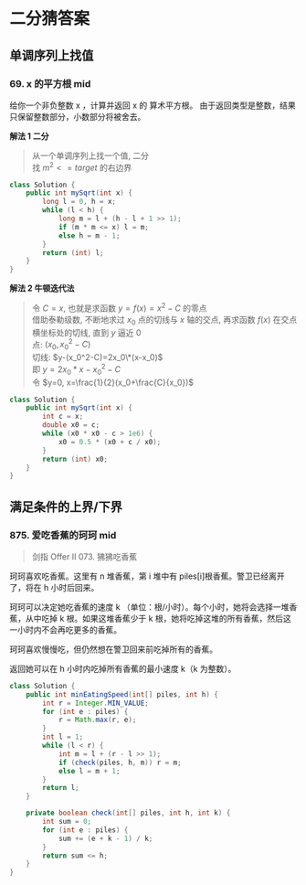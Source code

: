 # 二分猜答案

## 单调序列上找值

### 69. x 的平方根 mid

给你一个非负整数 x ，计算并返回 x 的 算术平方根。
由于返回类型是整数，结果只保留整数部分，小数部分将被舍去。

**解法 1 二分**

> 从一个单调序列上找一个值, 二分  
> 找 $m^2 <= target$ 的右边界

```Java
class Solution {
    public int mySqrt(int x) {
        long l = 0, h = x;
        while (l < h) {
            long m = l + (h - l + 1 >> 1);
            if (m * m <= x) l = m;
            else h = m - 1;
        }
        return (int) l;
    }
}
```

**解法 2 牛顿迭代法**

> 令 $C=x$, 也就是求函数 $y=f(x)=x^2-C$ 的零点  
> 借助泰勒级数, 不断地求过 $x_0$ 点的切线与 $x$ 轴的交点, 再求函数 $f(x)$ 在交点横坐标处的切线, 直到 $y$ 逼近 0  
> 点: $(x_0, x_0^2-C)$  
> 切线: $y-(x_0^2-C)=2x_0\*(x-x_0)$  
> 即 $y=2x_0*x-x_0^2-C$  
> 令 $y=0, x=\frac{1}{2}(x_0+\frac{C}{x_0})$

```java
class Solution {
    public int mySqrt(int x) {
        int c = x;
        double x0 = c;
        while (x0 * x0 - c > 1e6) {
            x0 = 0.5 * (x0 + c / x0);
        }
        return (int) x0;
    }
}
```

## 满足条件的上界/下界

### 875. 爱吃香蕉的珂珂 mid

> 剑指 Offer II 073. 狒狒吃香蕉

珂珂喜欢吃香蕉。这里有 n 堆香蕉，第 i 堆中有 piles[i]根香蕉。警卫已经离开了，将在 h 小时后回来。

珂珂可以决定她吃香蕉的速度 k （单位：根/小时）。每个小时，她将会选择一堆香蕉，从中吃掉 k 根。如果这堆香蕉少于 k 根，她将吃掉这堆的所有香蕉，然后这一小时内不会再吃更多的香蕉。

珂珂喜欢慢慢吃，但仍然想在警卫回来前吃掉所有的香蕉。

返回她可以在 h 小时内吃掉所有香蕉的最小速度 k（k 为整数）。

```java
class Solution {
    public int minEatingSpeed(int[] piles, int h) {
        int r = Integer.MIN_VALUE;
        for (int e : piles) {
            r = Math.max(r, e);
        }
        int l = 1;
        while (l < r) {
            int m = l + (r - l >> 1);
            if (check(piles, h, m)) r = m;
            else l = m + 1;
        }
        return l;
    }

    private boolean check(int[] piles, int h, int k) {
        int sum = 0;
        for (int e : piles) {
            sum += (e + k - 1) / k;
        }
        return sum <= h;
    }
}
```
